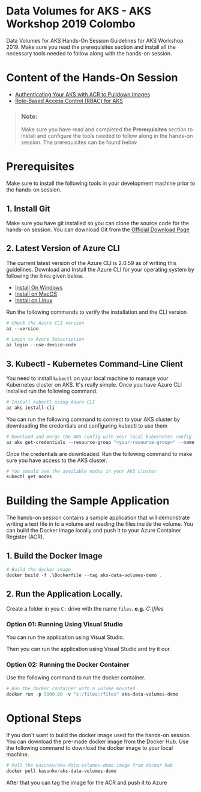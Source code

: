 # Data Volumes for AKS - AKS Workshop 2019 Colombo
Data Volumes for AKS Hands-On Session Guidelines for AKS Workshop 2019. Make sure you read the prerequisites section and install all the necessary tools needed to follow along with the hands-on session.

# Content of the Hands-On Session

* [Authenticating Your AKS with ACR to Pulldown Images](https://github.com/kasunkv/aks-workshop-security-for-aks/blob/master/guidelines/authenticating-with-acr.md)
* [Role-Based Access Control (RBAC) for AKS](https://github.com/kasunkv/aks-workshop-security-for-aks/blob/master/guidelines/rbac-for-aks.md)


> ### Note:
> Make sure you have read and completed the **Prerequisites** section to install and configure the tools needed to follow along in the hands-on session. The prerequisites can be found below.


# Prerequisites
Make sure to install the following tools in your development machine prior to the hands-on session.

## 1. Install Git
Make sure you have git installed so you can clone the source code for the hands-on session. You can download Git from the [Official Download Page](https://git-scm.com/downloads)

## 2. Latest Version of Azure CLI
The current latest version of the Azure CLI is 2.0.59 as of writing this guidelines. Download and Install the Azure CLI for your operating system by following the links given below.

* [Install On Windows](https://docs.microsoft.com/en-us/cli/azure/install-azure-cli-windows?view=azure-cli-latest)
* [Install on MacOS](https://docs.microsoft.com/en-us/cli/azure/install-azure-cli-macos?view=azure-cli-latest)
* [Install on Linux](https://docs.microsoft.com/en-us/cli/azure/install-azure-cli?view=azure-cli-latest)

Run the following commands to verify the installation and the CLI version
```powershell
# Check the Azure CLI version
az --version

# Login to Azure Subscription
az login --use-device-code
```

## 3. Kubectl - Kubernetes Command-Line Client
You need to install `kubectl` on your local machine to manage your Kubernetes cluster on AKS. It's really simple. Once you have Azure CLI installed run the following command.

```powershell
# Install kubectl using Azure CLI
az aks install-cli
```

You can run the following command to connect to your AKS cluster by downloading the credentials and configuring kubectl to use them

```powershell
# Download and merge the AKS config with your local kubernetes config
az aks get-credentials --resource-group "<your-resource-group>" --name "<aks-cluster-name>"
```

Once the credentials are downloaded. Run the following command to make sure you have access to the AKS cluster.

```powershell
# You should see the available nodes in your AKS cluster
kubectl get nodes
```

# Building the Sample Application
The hands-on session contains a sample application that will demonstrate writing a text file in to a volume and reading the files inside the volume. You can build the Docker image locally and push it to your Azure Container Register (ACR).

## 1. Build the Docker Image

```powershell
# Build the docker image
docker build -f .\Dockerfile --tag aks-data-volumes-demo .
```

## 2. Run the Application Locally.
Create a folder in you `C:` drive with the name `files`. **e.g.** _C:\files_

### **Option 01:** Running Using Visual Studio
You can run the application using Visual Studio. 

Then you can run the application using Visual Studio and try it our.

### **Option 02:** Running the Docker Container
Use the following command to run the docker container.
```powershell
# Run the docker container with a volume mounted
docker run -p 5000:80 -v "c:/files:/files" aks-data-volumes-demo
```


# Optional Steps
If you don't want to build the docker image used for the hands-on session. You can download the pre-made docker image from the Docker Hub. Use the following command to download the docker image to your local machine.

```powershell
# Pull the kasunkv/aks-data-volumes-demo image from docker hub
docker pull kasunkv/aks-data-volumes-demo
```

After that you can tag the image for the ACR and push it to Azure